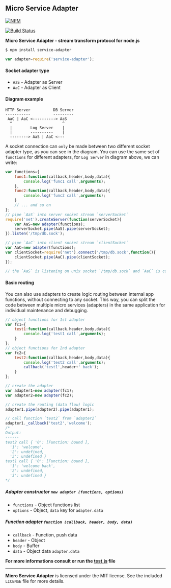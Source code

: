 ## Micro Service Adapter
[![NPM](https://nodei.co/npm/service-adapter.png?downloads=true&downloadRank=true&stars=true)](https://nodei.co/npm/service-adapter/)

[![Build Status](https://travis-ci.org/RTComm/service-adapter.svg?branch=master)](http://travis-ci.org/RTComm/service-adapter)

**Micro Service Adapter - stream transform protocol for node.js**

```sh
$ npm install service-adapter
```
```js
var adapter=require('service-adapter');
```
#### Socket adapter type
* `AaS` - Adapter as Server
* `AaC` - Adapter as Client

#### Diagram example
```
HTTP Server          DB Server
-----------          ---------
 AaC | AaC <----------> AaS
  ^                      ^
  |        Log Server    |
  |        ----------    |
  --------> AaS | AaC <---
```
A socket connection can `only` be made between two different socket adapter type, as you can see in the diagram. You can use the same set of `functions` for different adapters, for `Log Server` in diagram above, we can write:
```js
var functions={
	func1:function(callback,header,body,data){
		console.log('func1 call',arguments);
	},
	func2:function(callback,header,body,data){
		console.log('func2 call',arguments);
	}
	// ... and so on
};
// pipe `AaS` into server socket stream `serverSocket`
require('net').createServer(function(serverSocket){
	var AaS=new adapter(functions);
	serverSocket.pipe(AaS).pipe(serverSocket);
}).listen('/tmp/db.sock');

// pipe `AaC` into client socket stream `clientSocket`
var AaC=new adapter(functions);
var clientSocket=require('net').connect('/tmp/db.sock',function(){
	clientSocket.pipe(AaC).pipe(clientSocket);
});

// the `AaS` is listening on unix socket `/tmp/db.sock` and `AaC` is connecting to `AaS`
```
#### Basic routing
You can also use adapters to create logic routing between internal app functions, without connecting to any socket. This way, you can split the code between multiple micro services (adapters) in the same application for individual maintenance and debugging.
```js
// object functions for 1st adapter
var fc1={
	test1:function(callback,header,body,data){
		console.log('test1 call',arguments);
	}
};
// object functions for 2nd adapter
var fc2={
	test2:function(callback,header,body,data){
		console.log('test2 call',arguments);
		callback('test1',header+' back');
	}
};

// create the adapter
var adapter1=new adapter(fc1);
var adapter2=new adapter(fc2);

// create the routing (data flow) logic
adapter1.pipe(adapter2).pipe(adapter1);

// call function `test2` from `adapter2`
adapter1._callback('test2','welcome');
/*
Output:
------
test2 call { '0': [Function: bound ],
  '1': 'welcome',
  '2': undefined,
  '3': undefined }
test1 call { '0': [Function: bound ],
  '1': 'welcome back',
  '2': undefined,
  '3': undefined }
*/
```
##### Adapter constructor `new adapter (functions, options)`
* `functions` - Object functions list
* `options` - Object, `data` key for `adapter.data`

##### Function adapter `function (callback, header, body, data)`
* `callback` - Function, push data
* `header` - Object
* `body` - Buffer
* `data` - Object data `adapter.data`

**For more informations consult or run the <a href="https://github.com/RTComm/service-adapter/blob/master/test.js"><b>test.js</b></a> file**

--------------------------------------------------------
**Micro Service Adapter** is licensed under the MIT license. See the included `LICENSE` file for more details.